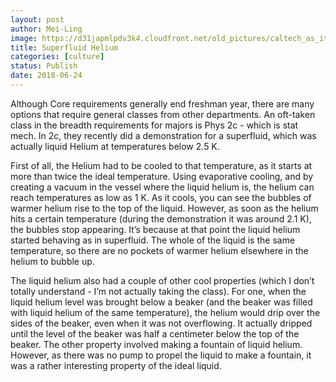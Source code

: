 ```yaml
---
layout: post
author: Mei-Ling
image: https://d31japmlpdv3k4.cloudfront.net/old_pictures/caltech_as_it_happens/6a0105349b8251970b0224e03d0731200d.png
title: Superfluid Helium
categories: [culture]
status: Publish
date: 2018-06-24
---
```


Although Core requirements generally end freshman year, there are many options that require general classes from other departments. An oft-taken class in the breadth requirements for majors is Phys 2c - which is stat mech. In 2c, they recently did a demonstration for a superfluid, which was actually liquid Helium at temperatures below 2.5 K.

First of all, the Helium had to be cooled to that temperature, as it starts at more than twice the ideal temperature. Using evaporative cooling, and by creating a vacuum in the vessel where the liquid helium is, the helium can reach temperatures as low as 1 K. As it cools, you can see the bubbles of warmer helium rise to the top of the liquid. However, as soon as the helium hits a certain temperature (during the demonstration it was around 2.1 K), the bubbles stop appearing. It’s because at that point the liquid helium started behaving as in superfluid. The whole of the liquid is the same temperature, so there are no pockets of warmer helium elsewhere in the helium to bubble up.

The liquid helium also had a couple of other cool properties (which I don’t totally understand - I’m not actually taking the class). For one, when the liquid helium level was brought below a beaker (and the beaker was filled with liquid helium of the same temperature), the helium would drip over the sides of the beaker, even when it was not overflowing. It actually dripped until the level of the beaker was half a centimeter below the top of the beaker. The other property involved making a fountain of liquid helium. However, as there was no pump to propel the liquid to make a fountain, it was a rather interesting property of the ideal liquid.

